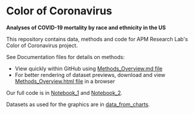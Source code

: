 # Color of Coronavirus 
**Analyses of COVID-19 mortality by race and ethnicity in the US**

This repository contains data, methods and code for APM Research Lab's Color of Coronavirus project. 

See Documentation files for details on methods:
- View quickly within GitHub using [Methods_Overview.md file](Methods_Overview.md)
- For better rendering of dataset previews, download and view [Methods_Overview.html file](Methods_Overview.html) in a browser

Our full code is in [Notebook_1](Notebook_1.Rmd) and [Notebook_2](Notebook_2.Rmd). 

Datasets as used for the graphics are in [data_from_charts](data_from_charts).
